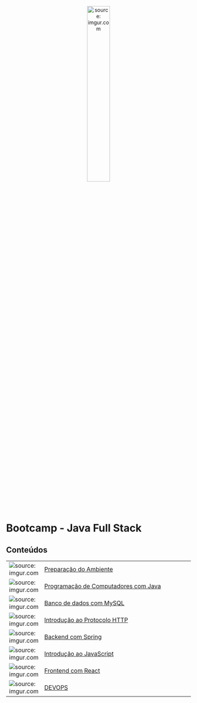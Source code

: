 <div align="center">
    <img src="https://i.imgur.com/IaD4lwg.png" title="source: imgur.com" width="35%"/>
</div>
<h1>Bootcamp - Java Full Stack </h1>

<h2>Conteúdos</h2>

<table width="100%">
	<tr>
        <td width="10%"><img src="https://i.imgur.com/PHgmbCh.png" title="source: imgur.com" /></td>
        <td width="90%"><a href="00_ambiente/README.md">Preparação do Ambiente</a></td>
    </tr>
    <tr>
        <td><img src="https://i.imgur.com/JSfXyzm.png" title="source: imgur.com"/></td>
        <td><a href="01_java/README.md">Programação de Computadores com Java</a></td>
    </tr>
    <tr>
        <td><img src="https://i.imgur.com/38hZn7Z.png" title="source: imgur.com" /></td>
        <td><a href="03_mysql/README.md">Banco de dados com MySQL</a></td>
    </tr>
    <tr>
        <td><img src="https://i.imgur.com/cDPH4tl.png" title="source: imgur.com"/></td>
        <td><a href="02_http/01.md">Introdução ao Protocolo HTTP</a></td>
    </tr>
    <tr>
        <td><img src="https://i.imgur.com/XFnTrpX.png" title="source: imgur.com"/></td>
        <td><a href="04_spring/README.md">Backend com Spring</a></td>
    </tr>
    <tr>
        <td><img src="https://i.imgur.com/r9lrbPG.png" title="source: imgur.com"/></td>
        <td><a href="javascript_typescript/README.md">Introdução ao JavaScript</a></td>
    </tr>
    <tr>
        <td><img src="https://i.imgur.com/H9wEgsJ.png" title="source: imgur.com"/></td>
        <td><a href="05_react/README.md">Frontend com React</a></td>
    </tr>
     <tr>
        <td><img src="https://i.imgur.com/KOZy0uM.png" title="source: imgur.com"/></td>
        <td><a href="06_devops/README.md">DEVOPS</a></td>
    </tr>
</table>
